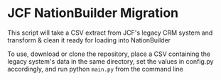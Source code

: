 # JCF NationBuilder Migration

This script will take a CSV extract from JCF's legacy CRM system and
transform & clean it ready for loading into NationBuilder

To use, download or clone the repository, place a CSV containing the legacy
system's data in the same directory, set the values in config.py accordingly,
and run python `main.py` from the command line 
